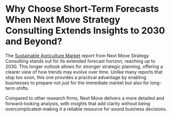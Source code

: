 # Why Choose Short-Term Forecasts When Next Move Strategy Consulting Extends Insights to 2030 and Beyond?
The [Sustainable Agriculture Market](https://www.nextmsc.com/report/sustainable-agriculture-market-ag3069) report from Next Move Strategy Consulting stands out for its extended forecast horizon, reaching up to 2030. This longer outlook allows for stronger strategic planning, offering a clearer view of how trends may evolve over time. Unlike many reports that stop too soon, this one provides a practical advantage by enabling businesses to prepare not just for the immediate market but also for long-term shifts. 

Compared to other research firms, Next Move delivers a more detailed and forward-looking analysis, with insights that add clarity without being overcomplicated-making it a reliable resource for sound business decisions.

